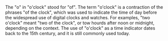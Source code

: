 The "o" in "o'clock" stood for "of". The term "o'clock" is a contraction of the phrases "of the clock", which was used to indicate the time of day before the widespread use of digital clocks and watches. For examples, "two o'clock" meant "two of the clock", or tow hourds after noon or midnight, depending on the context. The use of "o'clock" as a time indicator dates back to the 15th century, and it is still commonly used today.
